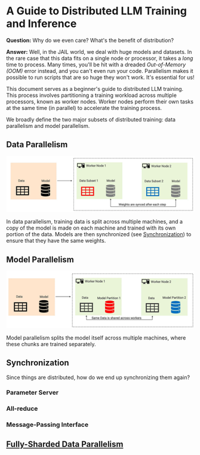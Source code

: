 # A Guide to Distributed LLM Training and Inference

**Question:** Why do we even care? What's the benefit of distribution? 

**Answer:** Well, in the JAIL world, we deal with huge models and datasets. In the rare case that this data fits on a single node or processor, it takes a *long* time to process. Many times, you'll be hit with a dreaded *Out-of-Memory (OOM)* error instead, and you can't even run your code. Parallelism makes it possible to run scripts that are so huge they won't work. It's essential for us!

This document serves as a beginner's guide to distributed LLM training. This process involves partitioning a training workload across multiple processors, known as worker nodes. Worker nodes perform their own tasks at the same time (in parallel) to accelerate the training process.

We broadly define the two major subsets of distributed training: data parallelism and model parallelism.

## Data Parallelism

![data parallelism](images/dataparallelism.webp "Data Parallelism")

In data parallelism, training data is split across multiple machines, and a copy of the model is made on each machine and trained with its own portion of the data. Models are then synchronized (see [Synchronization](#synchronization)) to ensure that they have the same weights.

## Model Parallelism

![model parallelism](images/modelparallelism.webp "Model Parallelism")

Model parallelism splits the model itself across multiple machines, where these chunks are trained separately. 

## Synchronization
Since things are distributed, how do we end up synchronizing them again?

### Parameter Server

### All-reduce

### Message-Passing Interface



## [Fully-Sharded Data Parallelism](https://engineering.fb.com/2021/07/15/open-source/fsdp/)